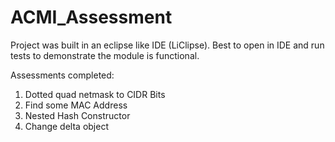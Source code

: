 # ACMI_Assessment
Project was built in an eclipse like IDE (LiClipse). 
Best to open in IDE and run tests to demonstrate the module is functional. 

Assessments completed:

1. Dotted quad netmask to CIDR Bits
2. Find some MAC Address
3. Nested Hash Constructor
4. Change delta object
